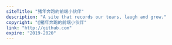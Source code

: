```yaml
---
siteTitle: "猪年奔跑的前端小伙伴"
description: "A site that records our tears, laugh and grow."
copyright: "@猪年奔跑的前端小伙伴"
link: "http://github.com"
expire: "2019-2020"
---
```


